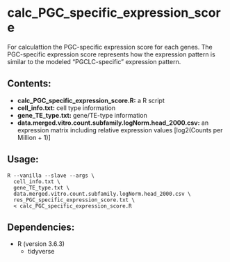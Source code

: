 # calc_PGC_specific_expression_score

For calculattion the PGC-specific expression score for each genes. The PGC-specific expression score represents how the expression pattern is similar to the modeled “PGCLC-specific” expression pattern.

## Contents:
* **calc\_PGC\_specific\_expression\_score.R:** a R script
* **cell\_info.txt:** cell type information
* **gene\_TE\_type.txt:** gene/TE-type information
* **data.merged.vitro.count.subfamily.logNorm.head\_2000.csv:** an expression matrix including relative expression values [log2(Counts per Million + 1)]

## Usage:
~~~
R --vanilla --slave --args \
  cell_info.txt \
  gene_TE_type.txt \
  data.merged.vitro.count.subfamily.logNorm.head_2000.csv \
  res_PGC_specific_expression_score.txt \
  < calc_PGC_specific_expression_score.R
~~~

## Dependencies:
* R (version 3.6.3)
	* tidyverse

